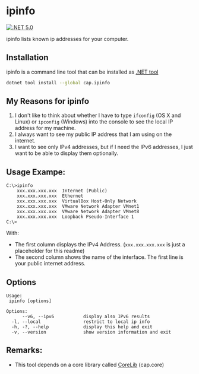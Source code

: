 # ipinfo

[![.NET 5.0](https://github.com/capjan/ipinfo/actions/workflows/dotnet.yml/badge.svg)](https://github.com/capjan/ipinfo/actions/workflows/dotnet.yml)

ipinfo lists known ip addresses for your computer.

## Installation

ipinfo is a command line tool that can be installed as [.NET tool](https://docs.microsoft.com/en-us/dotnet/core/tools/global-tools)
```bash
dotnet tool install --global cap.ipinfo
```

## My Reasons for ipinfo

1. I don't like to think about whether I have to type `ifconfig` (OS X and Linux) or `ipconfig` (Windows) into the console to see the local IP address for my machine.
2. I always want to see my public IP address that I am using on the internet.
3. I want to see only IPv4 addresses, but if I need the IPv6 addresses, I just want to be able to display them optionally.

## Usage Exampe:

```
C:\>ipinfo
    xxx.xxx.xxx.xxx  Internet (Public)
    xxx.xxx.xxx.xxx  Ethernet
    xxx.xxx.xxx.xxx  VirtualBox Host-Only Network
    xxx.xxx.xxx.xxx  VMware Network Adapter VMnet1
    xxx.xxx.xxx.xxx  VMware Network Adapter VMnet8
    xxx.xxx.xxx.xxx  Loopback Pseudo-Interface 1
C:\>
```
With:
* The first column displays the IPv4 Address. (`xxx.xxx.xxx.xxx` is just a placeholder for this readme)
* The second column shows the name of the interface. The first line is your public internet address.

## Options

```
Usage:
 ipinfo [options]

Options:
      --v6, --ipv6           display also IPv6 results
  -l, --local                restrict to local ip info
  -h, -?, --help             display this help and exit
  -v, --version              show version information and exit
```

## Remarks:

- This tool depends on a core library called [CoreLib](https://github.com/capjan/CoreLib) (cap.core)
